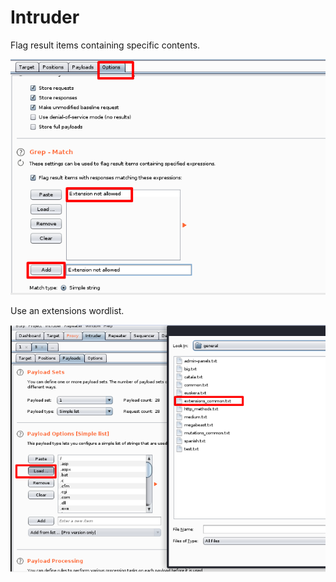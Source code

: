 # Intruder

Flag result items containing specific contents.

![](../../../.gitbook/assets/intruder-grep.png)

Use an extensions wordlist.

![](../../../.gitbook/assets/intruder-payloads.png)
